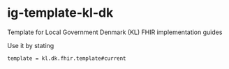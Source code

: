 # ig-template-kl-dk
Template for Local Government Denmark (KL) FHIR implementation guides

Use it by stating

`template = kl.dk.fhir.template#current`
